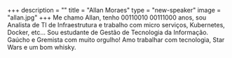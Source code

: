 +++
description = ""
title = "Allan Moraes"
type = "new-speaker"
image = "allan.jpg"
+++
Me chamo Allan, tenho 00110010 00111000 anos, sou Analista de TI de Infraestrutura e trabalho com micro serviços, Kubernetes, Docker, etc... Sou estudante de Gestão de Tecnologia da Informação. Gaúcho e Gremista com muito orgulho! Amo trabalhar com tecnologia, Star Wars e um bom whisky.